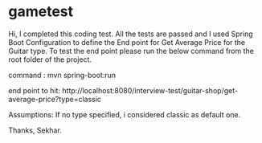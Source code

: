 # gametest
Hi, I completed this coding test.
All the tests are passed and I used Spring Boot Configuration to define the End point for Get Average Price for the 
Guitar type.
To test the end point please run the below command from the root folder of the project.

command : mvn spring-boot:run

end point to hit: http://localhost:8080/interview-test/guitar-shop/get-average-price?type=classic

Assumptions: If no type specified, i considered classic as default one.

Thanks,
Sekhar.
